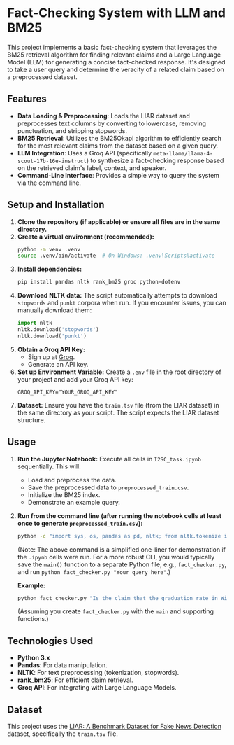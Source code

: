 # Fact-Checking System with LLM and BM25

This project implements a basic fact-checking system that leverages the BM25 retrieval algorithm for finding relevant claims and a Large Language Model (LLM) for generating a concise fact-checked response. It's designed to take a user query and determine the veracity of a related claim based on a preprocessed dataset.

## Features

* **Data Loading & Preprocessing**: Loads the LIAR dataset and preprocesses text columns by converting to lowercase, removing punctuation, and stripping stopwords.
* **BM25 Retrieval**: Utilizes the BM25Okapi algorithm to efficiently search for the most relevant claims from the dataset based on a given query.
* **LLM Integration**: Uses a Groq API (specifically `meta-llama/llama-4-scout-17b-16e-instruct`) to synthesize a fact-checking response based on the retrieved claim's label, context, and speaker.
* **Command-Line Interface**: Provides a simple way to query the system via the command line.

## Setup and Installation

1.  **Clone the repository (if applicable) or ensure all files are in the same directory.**
2.  **Create a virtual environment (recommended):**
    ```bash
    python -m venv .venv
    source .venv/bin/activate  # On Windows: .venv\Scripts\activate
    ```
3.  **Install dependencies:**
    ```bash
    pip install pandas nltk rank_bm25 groq python-dotenv
    ```
4.  **Download NLTK data:**
    The script automatically attempts to download `stopwords` and `punkt` corpora when run. If you encounter issues, you can manually download them:
    ```python
    import nltk
    nltk.download('stopwords')
    nltk.download('punkt')
    ```
5.  **Obtain a Groq API Key:**
    * Sign up at [Groq](https://groq.com/).
    * Generate an API key.
6.  **Set up Environment Variable:**
    Create a `.env` file in the root directory of your project and add your Groq API key:
    ```
    GROQ_API_KEY="YOUR_GROQ_API_KEY"
    ```
7.  **Dataset:**
    Ensure you have the `train.tsv` file (from the LIAR dataset) in the same directory as your script. The script expects the LIAR dataset structure.

## Usage

1.  **Run the Jupyter Notebook:**
    Execute all cells in `I2SC_task.ipynb` sequentially. This will:
    * Load and preprocess the data.
    * Save the preprocessed data to `preprocessed_train.csv`.
    * Initialize the BM25 index.
    * Demonstrate an example query.

2.  **Run from the command line (after running the notebook cells at least once to generate `preprocessed_train.csv`):**
    ```bash
    python -c "import sys, os, pandas as pd, nltk; from nltk.tokenize import word_tokenize; from rank_bm25 import BM25Okapi; from groq import Groq; from dotenv import load_dotenv; load_dotenv(); train_df = pd.read_csv('preprocessed_train.csv'); train_df['statement'] = train_df['statement'].astype(str); tokenized_statements = [word_tokenize(statement) for statement in train_df['statement']]; bm25 = BM25Okapi(tokenized_statements); api_key = os.environ.get('GROQ_API_KEY'); client = Groq(api_key=api_key); def retrieve_claim(query, top_k=3): query_tokens = word_tokenize(query.lower()); scores = bm25.get_scores(query_tokens); top_indices = sorted(range(len(scores)), key=lambda i: scores[i], reverse=True)[:top_k]; results = []; for idx in top_indices: results.append({'statement': train_df.iloc[idx]['statement'], 'label': train_df.iloc[idx]['label'], 'context': train_df.iloc[idx]['context'], 'speaker': train_df.iloc[idx]['speaker'], 'score': scores[idx]}); return results; def generate_fact_checking_response(query): retrieved_claims = retrieve_claim(query, top_k=1); if not retrieved_claims: return \"I'm sorry, I couldn't find relevant information to fact-check this statement.\"; claim = retrieved_claims[0][\"statement\"]; label = retrieved_claims[0][\"label\"]; context = retrieved_claims[0][\"context\"]; speaker = retrieved_claims[0][\"speaker\"]; system_prompt = \"\"\"You are a fact-checking assistant. Your task is to determine if a provided claim is True or False, based strictly on the provided claim, label, context, and speaker. Provide a direct, brief response in the format: \"If you are referring to a claim by [speaker], it is categorically [True/False].\" Do not use external knowledge. Focus only on the provided information.\"\"\"; user_prompt = f\"\"\"Claim: \"{claim}\"\nLabel: \"{label}\"\nContext: \"{context}\"\nSpeaker: \"{speaker}\"\nQuery: \"{query}\"\n\nTask: Based strictly on the provided information (Claim, Label, Context, Speaker), determine whether the claim is \"True\" or \"False.\" Provide a direct response in the following format:\n\n\"If you are referring to a claim by [speaker], it is categorically [True/False].\"\n\nEnsure the response is clear, brief, and focuses only on the provided information.\"\"\"; messages = [{\"role\": \"system\", \"content\": system_prompt}, {\"role\": \"user\", \"content\": user_prompt}]; try: completion = client.chat.completions.create(model=\"meta-llama/llama-4-scout-17b-16e-instruct\", messages=messages, max_tokens=200, temperature=0.1); return completion.choices[0].message.content.strip(); except Exception as e: print(f\"An error occurred: {e}\"); return \"An error occurred while processing the request.\"; response = generate_fact_checking_response(sys.argv[1]); print(\"System response:\", response)" "Is the claim that the graduation rate in Wisconsin has improved since Republicans took over true?"
    ```
    (Note: The above command is a simplified one-liner for demonstration if the `.ipynb` cells were run. For a more robust CLI, you would typically save the `main()` function to a separate Python file, e.g., `fact_checker.py`, and run `python fact_checker.py "Your query here"`.)

    **Example:**
    ```bash
    python fact_checker.py "Is the claim that the graduation rate in Wisconsin has improved since Republicans took over true?"
    ```
    (Assuming you create `fact_checker.py` with the `main` and supporting functions.)

## Technologies Used

* **Python 3.x**
* **Pandas**: For data manipulation.
* **NLTK**: For text preprocessing (tokenization, stopwords).
* **rank_bm25**: For efficient claim retrieval.
* **Groq API**: For integrating with Large Language Models.

## Dataset

This project uses the [LIAR: A Benchmark Dataset for Fake News Detection](https://www.cs.ucsb.edu/~william/papers/liar_2017.pdf) dataset, specifically the `train.tsv` file.
